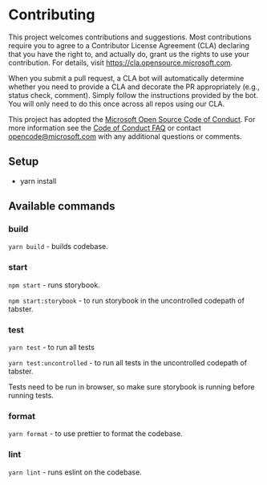 # Contributing

This project welcomes contributions and suggestions. Most contributions require you to agree to a
Contributor License Agreement (CLA) declaring that you have the right to, and actually do, grant us
the rights to use your contribution. For details, visit https://cla.opensource.microsoft.com.

When you submit a pull request, a CLA bot will automatically determine whether you need to provide
a CLA and decorate the PR appropriately (e.g., status check, comment). Simply follow the instructions
provided by the bot. You will only need to do this once across all repos using our CLA.

This project has adopted the [Microsoft Open Source Code of Conduct](https://opensource.microsoft.com/codeofconduct/).
For more information see the [Code of Conduct FAQ](https://opensource.microsoft.com/codeofconduct/faq/) or
contact [opencode@microsoft.com](mailto:opencode@microsoft.com) with any additional questions or comments.

## Setup

-   yarn install

## Available commands

### build

`yarn build` - builds codebase.

### start

`npm start` - runs storybook.

`npm start:storybook` - to run storybook in the uncontrolled codepath of tabster.

### test

`yarn test` - to run all tests

`yarn test:uncontrolled` - to run all tests in the uncontrolled codepath of tabster.

Tests need to be run in browser, so make sure storybook is running before running tests.

### format

`yarn format` - to use prettier to format the codebase.

### lint

`yarn lint` - runs eslint on the codebase.

